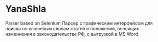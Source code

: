 # YanaShla
Parser based on Selenium
Парсер с графическим интерфейсом для поиска по ключевым словам статей и положений, вносящих изменнения в законодательстве РФ, с выгрузкой в MS Word.
